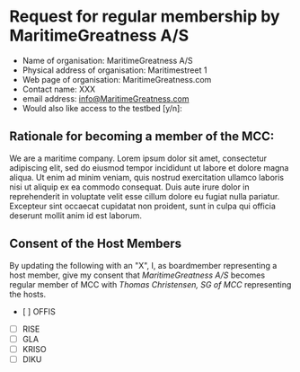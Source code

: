 # Request for regular membership by MaritimeGreatness A/S

* Name of organisation: MaritimeGreatness A/S
* Physical address of organisation: Maritimestreet 1
* Web page of organisation: MaritimeGreatness.com
* Contact name: XXX
* email address: info@MaritimeGreatness.com
* Would also like access to the testbed [y/n]:

## Rationale for becoming a member of the MCC:
We are a maritime company. Lorem ipsum dolor sit amet, consectetur adipiscing elit, sed do eiusmod tempor 
incididunt ut labore et dolore magna aliqua. Ut enim ad minim veniam, quis nostrud exercitation ullamco 
laboris nisi ut aliquip ex ea commodo consequat. Duis aute irure dolor in reprehenderit in voluptate velit
esse cillum dolore eu fugiat nulla pariatur. Excepteur sint occaecat cupidatat non proident, sunt in culpa 
qui officia deserunt mollit anim id est laborum.

## Consent of the Host Members
By updating the following with an "X", I, as boardmember representing a host member, give my consent that 
*MaritimeGreatness A/S* becomes regular member of MCC with *Thomas Christensen, SG of MCC* representing the
hosts.

- [ ] OFFIS
- [ ] RISE
- [ ] GLA
- [ ] KRISO
- [ ] DIKU
